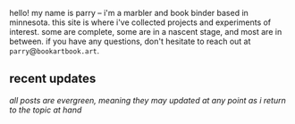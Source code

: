 hello! my name is parry – i'm a marbler and book binder based in minnesota. this site is where i've collected projects and experiments of interest. some are complete, some are in a nascent stage, and most are in between. if you have any questions, don't hesitate to reach out at `parry`@`bookartbook.art`.

## recent updates

_all posts are evergreen, meaning they may updated at any point as i return to the topic at hand_

